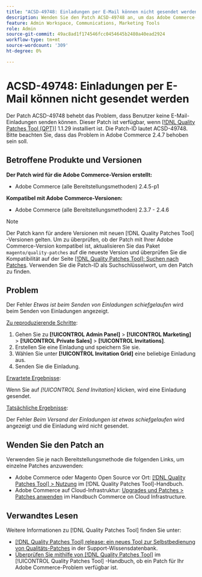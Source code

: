 ```yaml
---
title: "ACSD-49748: Einladungen per E-Mail können nicht gesendet werden"
description: Wenden Sie den Patch ACSD-49748 an, um das Adobe Commerce-Problem zu beheben, bei dem die Benutzer keine E-Mail-Einladungen senden können.
feature: Admin Workspace, Communications, Marketing Tools
role: Admin
source-git-commit: 49ac8ad1f174546fcc0454645b2480a40ead2924
workflow-type: tm+mt
source-wordcount: '309'
ht-degree: 0%

---
```


# ACSD-49748: Einladungen per E-Mail können nicht gesendet werden

Der Patch ACSD-49748 behebt das Problem, dass Benutzer keine E-Mail-Einladungen senden können. Dieser Patch ist verfügbar, wenn [[!DNL Quality Patches Tool (QPT)]](https://experienceleague.adobe.com/en/docs/commerce-knowledge-base/kb/announcements/commerce-announcements/magento-quality-patches-released-new-tool-to-self-serve-quality-patches) 1.1.29 installiert ist. Die Patch-ID lautet ACSD-49748. Bitte beachten Sie, dass das Problem in Adobe Commerce 2.4.7 behoben sein soll.

## Betroffene Produkte und Versionen

**Der Patch wird für die Adobe Commerce-Version erstellt:**

* Adobe Commerce (alle Bereitstellungsmethoden) 2.4.5-p1

**Kompatibel mit Adobe Commerce-Versionen:**

* Adobe Commerce (alle Bereitstellungsmethoden) 2.3.7 - 2.4.6

>[!NOTE]
>
>Der Patch kann für andere Versionen mit neuen [!DNL Quality Patches Tool] -Versionen gelten. Um zu überprüfen, ob der Patch mit Ihrer Adobe Commerce-Version kompatibel ist, aktualisieren Sie das Paket `magento/quality-patches` auf die neueste Version und überprüfen Sie die Kompatibilität auf der Seite [[!DNL Quality Patches Tool]: Suchen nach Patches](https://experienceleague.adobe.com/tools/commerce-quality-patches/index.html). Verwenden Sie die Patch-ID als Suchschlüsselwort, um den Patch zu finden.

## Problem

Der Fehler *Etwas ist beim Senden von Einladungen schiefgelaufen* wird beim Senden von Einladungen angezeigt.

<u>Zu reproduzierende Schritte</u>:

1. Gehen Sie zu **[!UICONTROL Admin Panel]** > **[!UICONTROL Marketing]** > **[!UICONTROL Private Sales]** > **[!UICONTROL Invitations]**.
1. Erstellen Sie eine Einladung und speichern Sie sie.
1. Wählen Sie unter **[!UICONTROL Invitation Grid]** eine beliebige Einladung aus.
1. Senden Sie die Einladung.

<u>Erwartete Ergebnisse</u>:

Wenn Sie auf *[!UICONTROL Send Invitation]* klicken, wird eine Einladung gesendet.

<u>Tatsächliche Ergebnisse</u>:

Der Fehler *Beim Versand der Einladungen ist etwas schiefgelaufen* wird angezeigt und die Einladung wird nicht gesendet.

## Wenden Sie den Patch an

Verwenden Sie je nach Bereitstellungsmethode die folgenden Links, um einzelne Patches anzuwenden:

* Adobe Commerce oder Magento Open Source vor Ort: [[!DNL Quality Patches Tool] > Nutzung](https://experienceleague.adobe.com/docs/commerce-operations/tools/quality-patches-tool/usage.html) im [!DNL Quality Patches Tool]-Handbuch.
* Adobe Commerce auf Cloud-Infrastruktur: [Upgrades und Patches > Patches anwenden](https://experienceleague.adobe.com/docs/commerce-cloud-service/user-guide/develop/upgrade/apply-patches.html) im Handbuch Commerce on Cloud Infrastructure.

## Verwandtes Lesen

Weitere Informationen zu [!DNL Quality Patches Tool] finden Sie unter:

* [[!DNL Quality Patches Tool] release: ein neues Tool zur Selbstbedienung von Qualitäts-Patches](https://experienceleague.adobe.com/en/docs/commerce-knowledge-base/kb/announcements/commerce-announcements/magento-quality-patches-released-new-tool-to-self-serve-quality-patches) in der Support-Wissensdatenbank.
* [Überprüfen Sie mithilfe von  [!DNL Quality Patches Tool]](/help/tools/quality-patches-tool/patches-available-in-qpt/check-patch-for-magento-issue-with-magento-quality-patches.md) im [!UICONTROL Quality Patches Tool] -Handbuch, ob ein Patch für Ihr Adobe Commerce-Problem verfügbar ist.

